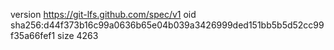 version https://git-lfs.github.com/spec/v1
oid sha256:d44f373b16c99a0636b65e04b039a3426999ded151bb5b5d52cc99f35a66fef1
size 4263
